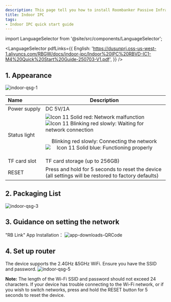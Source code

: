 ```yaml
---
description: This page tell you how to install Roombanker Passive Infrared Motion Detector, and how to add it into the security alarm and home automation system in order to quickly use it.
title: Indoor IPC
tags:
- Indoor IPC quick start guide
---
```


import LanguageSelector from '@site/src/components/LanguageSelector';

<LanguageSelector pdfLinks={{
  English: 'https://dusunprj.oss-us-west-1.aliyuncs.com/RBGW/docs/indoor-ipc/Indoor%20IPC%20RBVD-IC1-M4%20Quick%20Start%20Guide-250703-V1.pdf',
}} />

## 1. Appearance
![indoor-qsg-1](https://dusunprj.oss-us-west-1.aliyuncs.com/RBGW/pic/indoor-ipc/qsg/indoor-qsg-1.png)


| Name                                                       | Description                                                                                          |
| :--------------------------------------------------------- | ---------------------------------------------------------------------------------------------------- |
| <div style="white-space: nowrap;">Power supply </div>      | DC 5V/1A                                                                                             | 
| <div style="white-space: nowrap;">Status light </div>      | ![Icon 11](https://dusunprj.oss-us-west-1.aliyuncs.com/RBGW/pic/icon-red-14.png) Solid red: Network malfunction <br>  ![Icon 11](https://dusunprj.oss-us-west-1.aliyuncs.com/RBGW/pic/icon-red-14-empty.png) Blinking red slowly: Waiting for network connection <br> <p style="text-indent: 1.2em;"/> Blinking red slowly: Connecting the network  <br> ![Icon 11](https://dusunprj.oss-us-west-1.aliyuncs.com/RBGW/pic/icon-blue.png) Solid blue: Functioning properly |
| <div style="white-space: nowrap;">TF card slot </div>      | TF card storage (up to 256GB)                                                                        |
| <div style="white-space: nowrap;">RESET </div>             | Press and hold for 5 seconds to reset the device (all settings will be restored to factory defaults) |

## 2. Packaging List

![indoor-qsg-3](https://dusunprj.oss-us-west-1.aliyuncs.com/RBGW/pic/indoor-ipc/qsg/indoor-qsg-3.png)


## 3. Guidance on setting the network
"RB Link" App Installation：
![app-downloads-QRCode](https://dusunprj.oss-us-west-1.aliyuncs.com/RBGW/pic/app-downloads-QRCode.png)

## 4. Set up router

The device supports the 2.4GHz &5GHz WiFi.
Ensure you have the SSID and password.
![indoor-qsg-5](https://dusunprj.oss-us-west-1.aliyuncs.com/RBGW/pic/indoor-ipc/qsg/indoor-qsg-5.png)

**Note:** 
The length of the Wi-Fi SSID and password should not exceed 24 characters.
If your device has trouble connecting to the Wi-Fi network, or if you wish to switch networks, press and hold the RESET button for 5 seconds to reset the device.






